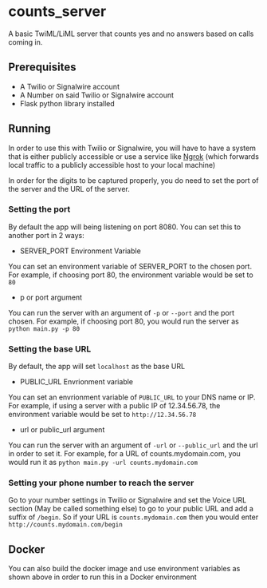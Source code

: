 # counts_server
 A basic TwiML/LiML server that counts yes and no answers based on calls coming in.

 ## Prerequisites

* A Twilio or Signalwire account
* A Number on said Twilio or Signalwire account
* Flask python library installed

## Running

In order to use this with Twilio or Signalwire, you will have to have a system that is either publicly accessible or use a service like [Ngrok](https://ngrok.com/) (which forwards local traffic to a publicly accessible host to your local machine)

In order for the digits to be captured properly, you do need to set the port of the server and the URL of the server.

### Setting the port

By default the app will being listening on port 8080.  You can set this to another port in 2 ways:

* SERVER_PORT Environment Variable

You can set an environment variable of SERVER_PORT to the chosen port.  For example, if choosing port 80, the environment variable would be set to `80`

* p or port argument

You can run the server with an argument of `-p` or `--port` and the port chosen.  For example, if choosing port 80, you would run the server as `python main.py -p 80`

### Setting the base URL

By default, the app will set `localhost` as the base URL

* PUBLIC_URL Envrionment variable

You can set an envrionment variable of `PUBLIC_URL` to your DNS name or IP.  For example, if using a server with a public IP of 12.34.56.78, the environment variable would be set to `http://12.34.56.78`

* url or public_url argument

You can run the server with an argument of `-url` or `--public_url` and the url in order to set it.  For example, for a URL of counts.mydomain.com, you would run it as `python main.py -url counts.mydomain.com`

 ### Setting your phone number to reach the server

 Go to your number settings in Twilio or Signalwire and set the Voice URL section (May be called something else) to go to your public URL and add a suffix of `/begin`.  So if your URL is `counts.mydomain.com` then you would enter `http://counts.mydomain.com/begin`

 ## Docker

 You can also build the docker image and use environment variables as shown above in order to run this in a Docker environment

